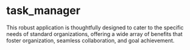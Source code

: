 # task_manager
This robust application is thoughtfully designed to cater to the specific needs of standard organizations, offering a wide array of benefits that foster organization, seamless collaboration, and goal achievement.
